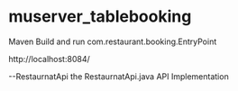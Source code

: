 # muserver_tablebooking

Maven Build and  run com.restaurant.booking.EntryPoint

http://localhost:8084/

--RestaurnatApi the RestaurnatApi.java API Implementation 
